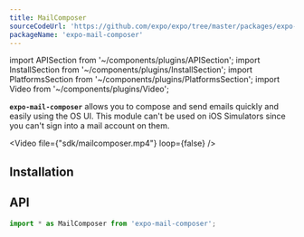 ```yaml
---
title: MailComposer
sourceCodeUrl: 'https://github.com/expo/expo/tree/master/packages/expo-mail-composer'
packageName: 'expo-mail-composer'
---
```


import APISection from '~/components/plugins/APISection';
import InstallSection from '~/components/plugins/InstallSection';
import PlatformsSection from '~/components/plugins/PlatformsSection';
import Video from '~/components/plugins/Video';

**`expo-mail-composer`** allows you to compose and send emails quickly and easily using the OS UI. This module can't be used on iOS Simulators since you can't sign into a mail account on them.

<Video file={"sdk/mailcomposer.mp4"} loop={false} />

<PlatformsSection android emulator ios web />

## Installation

<InstallSection packageName="expo-mail-composer" />

## API

```js
import * as MailComposer from 'expo-mail-composer';
```

<APISection packageName="expo-mail-composer" apiName="MailComposer" />

